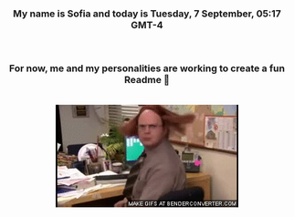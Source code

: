 


<div align="center">
<h3 >My name is Sofia and today is Tuesday, 7 September, 05:17 GMT-4</h3><br>
<h3 >For now, me and my personalities are working to create a fun Readme 👋
</h3><br>
<img src='img/dwight.gif' alt='working...'/>
</div>
